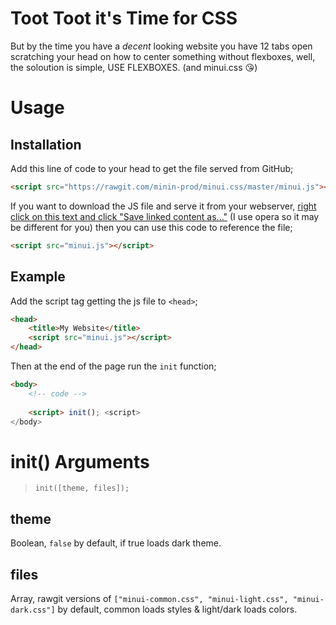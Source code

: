 # Toot Toot it's Time for CSS
But by the time you have a *decent* looking website you have 12 tabs open scratching your head on how to center something without flexboxes, well, the soloution is simple, USE FLEXBOXES. (and minui.css 😘)

# Usage
## Installation
Add this line of code to your head to get the file served from GitHub;
```html
<script src="https://rawgit.com/minin-prod/minui.css/master/minui.js"></script>
```

If you want to download the JS file and serve it from your webserver, [right click on this text and click "Save linked content as..."](https://raw.githubusercontent.com/minin-prod/minui.css/master/minui.js) (I use opera so it may be different for you) then you can use this code to reference the file;
```html
<script src="minui.js"></script>
```

## Example
Add the script tag getting the js file to `<head>`;
```html
<head>
	<title>My Website</title>
	<script src="minui.js"></script>
</head>
```

Then at the end of the page run the `init` function;
```html
<body>
	<!-- code -->
	
	<script> init(); <script>
</body>
```

# init() Arguments
> `init([theme, files]);`

## theme
Boolean, `false` by default, if true loads dark theme.

## files
Array, rawgit versions of `["minui-common.css", "minui-light.css", "minui-dark.css"]` by default, common loads styles & light/dark loads colors.
